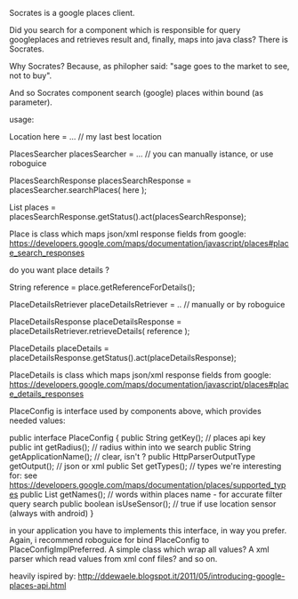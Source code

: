 Socrates is a google places client.

Did you search for a component which is responsible for query googleplaces
and retrieves result and, finally, maps into java class? There is Socrates.

Why Socrates? Because, as philopher said:
"sage goes to the market to see, not to buy".

And so Socrates component search (google) places within bound (as parameter).

usage:

Location here = ... // my last best location

PlacesSearcher placesSearcher = ... // you can manually istance, or use roboguice

PlacesSearchResponse placesSearchResponse = placesSearcher.searchPlaces( here );

List<Place> places = placesSearchResponse.getStatus().act(placesSearchResponse);

Place is class which maps json/xml response fields from google:
https://developers.google.com/maps/documentation/javascript/places#place_search_responses


do you want place details ?

String reference = place.getReferenceForDetails();

PlaceDetailsRetriever placeDetailsRetriever = .. // manually or by roboguice

PlaceDetailsResponse placeDetailsResponse = placeDetailsRetriever.retrieveDetails( reference );

PlaceDetails placeDetails = placeDetailsResponse.getStatus().act(placeDetailsResponse);

PlaceDetails is class which maps json/xml response fields from google:
https://developers.google.com/maps/documentation/javascript/places#place_details_responses


PlaceConfig is interface used by components above, which provides needed values:

public interface PlaceConfig {
	public String getKey(); // places api key
	public int getRadius(); // radius within into we search
	public String getApplicationName(); // clear, isn't ? 
	public HttpParserOutputType getOutput();	// json or xml
	public Set<PlaceType> getTypes();	// types we're interesting for: see https://developers.google.com/maps/documentation/places/supported_types
	public List<String> getNames(); // words within places name - for accurate filter query search 
	public boolean isUseSensor(); // true if use location sensor (always with android) 
}
 
in your application you have to implements this interface, in way you prefer.
Again, i recommend roboguice for bind PlaceConfig to PlaceConfigImplPreferred.
A simple class which wrap all values? A xml parser which read values from xml conf files? and so on.


heavily ispired by:
http://ddewaele.blogspot.it/2011/05/introducing-google-places-api.html
